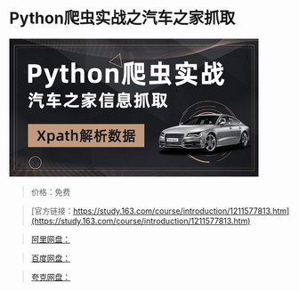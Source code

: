 # Python爬虫实战之汽车之家抓取

![img](../../../assets/study163/free/f142dd7c8235474088cbc3a4f2d9b8fc.jpg)

> 价格：免费

> [官方链接：https://study.163.com/course/introduction/1211577813.htm](https://study.163.com/course/introduction/1211577813.htm)

> [阿里网盘：]()

> [百度网盘：]()

> [夸克网盘：]()
